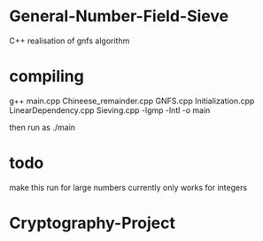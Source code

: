 # General-Number-Field-Sieve

C++ realisation of gnfs algorithm

# compiling

g++ main.cpp Chineese_remainder.cpp GNFS.cpp Initialization.cpp LinearDependency.cpp Sieving.cpp -lgmp -lntl -o main

then run as ./main

# todo

make this run for large numbers currently only works for integers
# Cryptography-Project
